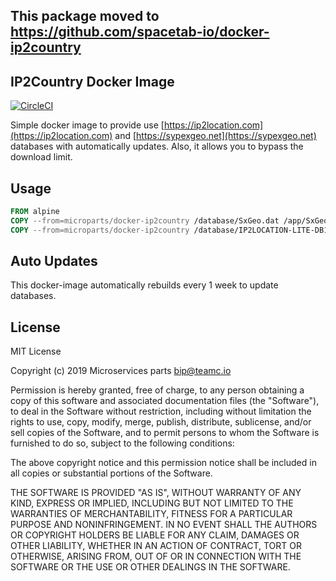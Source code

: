 This package moved to https://github.com/spacetab-io/docker-ip2country
------------------

IP2Country Docker Image
-----------------------

[![CircleCI](https://circleci.com/gh/microparts/docker-ip2country.svg?style=svg)](https://circleci.com/gh/microparts/docker-ip2country)

Simple docker image to provide use [https://ip2location.com](https://ip2location.com) 
and [https://sypexgeo.net](https://sypexgeo.net) databases with automatically updates. 
Also, it allows you to bypass the download limit. 

## Usage

```Dockerfile
FROM alpine
COPY --from=microparts/docker-ip2country /database/SxGeo.dat /app/SxGeo.dat
COPY --from=microparts/docker-ip2country /database/IP2LOCATION-LITE-DB1.BIN /app/IP2LOCATION-LITE-DB1.BIN
```

## Auto Updates

This docker-image automatically rebuilds every 1 week to update databases. 

## License

MIT License

Copyright (c) 2019 Microservices parts bip@teamc.io

Permission is hereby granted, free of charge, to any person obtaining a copy
of this software and associated documentation files (the "Software"), to deal
in the Software without restriction, including without limitation the rights
to use, copy, modify, merge, publish, distribute, sublicense, and/or sell
copies of the Software, and to permit persons to whom the Software is
furnished to do so, subject to the following conditions:

The above copyright notice and this permission notice shall be included in all
copies or substantial portions of the Software.

THE SOFTWARE IS PROVIDED "AS IS", WITHOUT WARRANTY OF ANY KIND, EXPRESS OR
IMPLIED, INCLUDING BUT NOT LIMITED TO THE WARRANTIES OF MERCHANTABILITY,
FITNESS FOR A PARTICULAR PURPOSE AND NONINFRINGEMENT. IN NO EVENT SHALL THE
AUTHORS OR COPYRIGHT HOLDERS BE LIABLE FOR ANY CLAIM, DAMAGES OR OTHER
LIABILITY, WHETHER IN AN ACTION OF CONTRACT, TORT OR OTHERWISE, ARISING FROM,
OUT OF OR IN CONNECTION WITH THE SOFTWARE OR THE USE OR OTHER DEALINGS IN THE
SOFTWARE.
